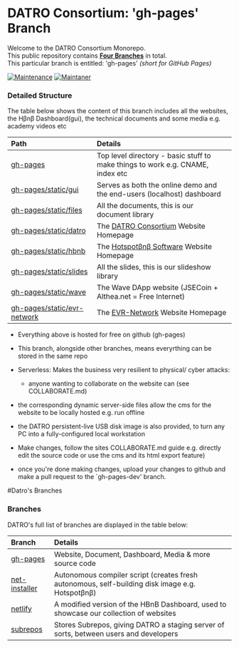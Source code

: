 # DATRO Consortium: 'gh-pages' Branch 

Welcome to the DATRO Consortium Monorepo.  
This public repository contains **[Four Branches](#Branches)** in total.   
This particular branch is entitled: 'gh-pages' *(short for GitHub Pages)*  

[![Maintenance](https://img.shields.io/badge/Maintained%3F-yes-green.svg)](https://GitHub.com/unclehowell/datro/graphs/commit-activity)
[![Maintaner](https://img.shields.io/badge/maintainer-unclehowell-blue)](https://GitHub.com/unclehowell)

### Detailed Structure

The table below shows the content of this branch includes all the websites, the Hβnβ Dashboard(gui), the technical documents and some media e.g. academy videos etc
    
| Path                      | Details                                                                             |
|:--------------------------|:------------------------------------------------------------------------------------|
|[gh-pages](https://github.com/unclehowell/datro/tree/gh-pages "gh-pages branch") | Top level directory - basic stuff to make things to work e.g. CNAME, index etc     |
|[gh-pages/static/gui](https://github.com/unclehowell/datro/tree/gh-pages/static/gui "gh-pages gui") | Serves as both the online demo and the end-users (localhost) dashboard              |
|[gh-pages/static/files](https://github.com/unclehowell/datro/tree/gh-pages/static/files "gh-pages files") | All the documents, this is our document library                                     |
|[gh-pages/static/datro](https://github.com/unclehowell/datro/tree/gh-pages/static/datro "gh-pages datro")   | The [DATRO Consortium](https://datro.world "DATRO Consortium") Website Homepage             |
|[gh-pages/static/hbnb](https://github.com/unclehowell/datro/tree/gh-pages/static/hbnb "gh-pages Hotspotβnβ")  | The [Hotspotβnβ Software](https://hbnb.datro.world "Hotspotβnβ Software") Website Homepage  |
|[gh-pages/static/slides](https://github.com/unclehowell/datro/tree/gh-pages/static/slides "gh-pages Slides")  | All the slides, this is our slideshow library                                       |
|[gh-pages/static/wave](https://github.com/unclehowell/datro/tree/gh-pages/static/wave "gh-pages Wave DApp")  | The Wave DApp website (JSECoin + Althea.net = Free Internet)                        |
|[gh-pages/static/evr-network](https://github.com/unclehowell/datro/tree/gh-pages/static/evr-network "gh-pages EVR-Network")| The [EVR-Network](https://evr-network.datro.world "EVR-Network") Website Homepage           |


  - Everything above is hosted for free on github (gh-pages)
  - This branch, alongside other branches, means everyrthing can be stored in the same repo
  - Serverless: Makes the business very resilient to physical/ cyber attacks:
     - anyone wanting to collaborate on the website can (see COLLABORATE.md)

  - the corresponding dynamic server-side files allow the cms for the website to be locally hosted e.g. run offline
  - the DATRO persistent-live USB disk image is also provided, to turn any PC into a fully-configured local workstation
  - Make changes, follow the sites COLLABORATE.md guide e.g. directly edit the source code or use the cms and its html export feature)
  - once you're done making changes, upload your changes to github and make a pull request to the `gh-pages-dev' branch.

#Datro's Branches

### Branches

DATRO's full list of branches are displayed in the table below:

| Branch                    | Details                                                                             |
|:--------------------------|:------------------------------------------------------------------------------------|
|[gh-pages](https://github.com/unclehowell/datro/tree/gh-pages "gh-pages branch") | Website, Document, Dashboard, Media & more source code |
|[net-installer](https://github.com/unclehowell/datro/tree/net-installer "DATRO Net-Installer Branch") | Autonomous compiler script (creates fresh autonomous, self-building disk image e.g. Hotspotβnβ) |
|[netlify](https://github.com/unclehowell/datro/tree/netlify "DATRO Netlify Branch") | A modified version of the HBnB Dashboard, used to showcase our collection of websites |
|[subrepos](https://github.com/unclehowell/datro/tree/subrepos "DATRO SubRepos Branch") | Stores Subrepos, giving DATRO a staging server of sorts, between users and developers |
      
     
